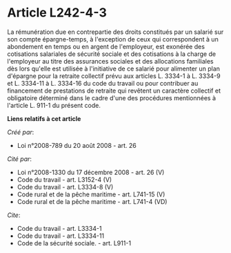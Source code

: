 # Article L242-4-3

La rémunération due en contrepartie des droits constitués par un salarié sur son compte épargne-temps, à l'exception de ceux
qui correspondent à un abondement en temps ou en argent de l'employeur, est exonérée des cotisations salariales de sécurité
sociale et des cotisations à la charge de l'employeur au titre des assurances sociales et des allocations familiales dès lors
qu'elle est utilisée à l'initiative de ce salarié pour alimenter un plan d'épargne pour la retraite collectif prévu aux
articles L. 3334-1 à L. 3334-9 et L. 3334-11 à L. 3334-16 du code du travail ou pour contribuer au financement de prestations
de retraite qui revêtent un caractère collectif et obligatoire déterminé dans le cadre d'une des procédures mentionnées à
l'article L. 911-1 du présent code.

**Liens relatifs à cet article**

_Créé par_:

  - Loi n°2008-789 du 20 août 2008 - art. 26

_Cité par_:

  - Loi n°2008-1330 du 17 décembre 2008 - art. 26 (V)
  - Code du travail - art. L3152-4 (V)
  - Code du travail - art. L3334-8 (V)
  - Code rural et de la pêche maritime - art. L741-15 (V)
  - Code rural et de la pêche maritime - art. L741-4 (VD)

_Cite_:

  - Code du travail - art. L3334-1
  - Code du travail - art. L3334-11
  - Code de la sécurité sociale. - art. L911-1
